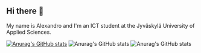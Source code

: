 ## Hi there 👋

<!--
**noChillGrandma/noChillGrandma** is a ✨ _special_ ✨ repository because its `README.md` (this file) appears on your GitHub profile.

Here are some ideas to get you started:

- 🔭 I’m currently working on ...
- 🌱 I’m currently learning ...
- 👯 I’m looking to collaborate on ...
- 🤔 I’m looking for help with ...
- 💬 Ask me about ...
- 📫 How to reach me: ...
- 😄 Pronouns: ...
- ⚡ Fun fact: ...
-->

My name is Alexandro and I'm an ICT student at the Jyväskylä University of Applied Sciences.
    
[![Anurag's GitHub stats](https://github-readme-stats.vercel.app/api?username=noChillGrandma)](https://github.com/noChillGrandma/github-readme-stats)
![Anurag's GitHub stats](https://github-readme-stats.vercel.app/api?username=noChillGrandma&show_icons=true)
![Anurag's GitHub stats](https://github-readme-stats.vercel.app/api?username=noChillGrandma&show_icons=true&theme=dracula)

